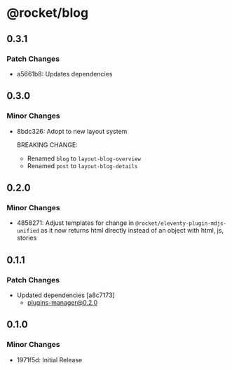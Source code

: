 # @rocket/blog

## 0.3.1

### Patch Changes

- a5661b8: Updates dependencies

## 0.3.0

### Minor Changes

- 8bdc326: Adopt to new layout system

  BREAKING CHANGE:

  - Renamed `blog` to `layout-blog-overview`
  - Renamed `post` to `layout-blog-details`

## 0.2.0

### Minor Changes

- 4858271: Adjust templates for change in `@rocket/eleventy-plugin-mdjs-unified` as it now returns html directly instead of an object with html, js, stories

## 0.1.1

### Patch Changes

- Updated dependencies [a8c7173]
  - plugins-manager@0.2.0

## 0.1.0

### Minor Changes

- 1971f5d: Initial Release
